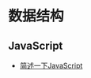 # 数据结构
## JavaScript
- [简述一下JavaScript](https://github.com/Primroses/The-data-structure/tree/master/JavaScript)
